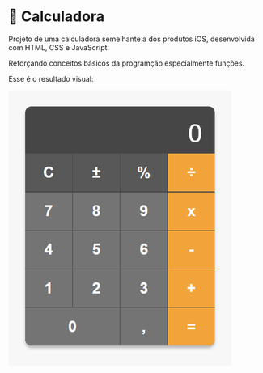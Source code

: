 # 🧮 Calculadora

Projeto de uma calculadora semelhante a dos produtos iOS, 
desenvolvida com HTML, CSS e JavaScript.

Reforçando conceitos básicos da programção especialmente funções.

Esse é o resultado visual:

![Alt text](image.png)